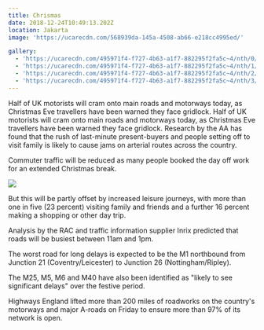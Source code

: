 ```yaml
---
title: Chrismas
date: 2018-12-24T10:49:13.202Z
location: Jakarta
image: 'https://ucarecdn.com/568939da-145a-4508-ab66-e218cc4995ed/'

gallery:
  - 'https://ucarecdn.com/495971f4-f727-4b63-a1f7-882295f2fa5c~4/nth/0/'
  - 'https://ucarecdn.com/495971f4-f727-4b63-a1f7-882295f2fa5c~4/nth/1/'
  - 'https://ucarecdn.com/495971f4-f727-4b63-a1f7-882295f2fa5c~4/nth/2/'
  - 'https://ucarecdn.com/495971f4-f727-4b63-a1f7-882295f2fa5c~4/nth/3/'
---
```


Half of UK motorists will cram onto main roads and motorways today, as Christmas Eve travellers have been warned they face gridlock.
Half of UK motorists will cram onto main roads and motorways today, as Christmas Eve travellers have been warned they face gridlock.
Research by the AA has found that the rush of last-minute present-buyers and people setting off to visit family is likely to cause jams on arterial routes across the country.

Commuter traffic will be reduced as many people booked the day off work for an extended Christmas break.

![](https://ucarecdn.com/088e3691-351f-449a-a661-b3a5d5e74ebc/)

But this will be partly offset by increased leisure journeys, with more than one in five (23 percent) visiting family and friends and a further 16 percent making a shopping or other day trip.

Analysis by the RAC and traffic information supplier Inrix predicted that roads will be busiest between 11am and 1pm.

The worst road for long delays is expected to be the M1 northbound from Junction 21 (Coventry/Leicester) to Junction 26 (Nottingham/Ripley).

The M25, M5, M6 and M40 have also been identified as "likely to see significant delays" over the festive period.

Highways England lifted more than 200 miles of roadworks on the country's motorways and major A-roads on Friday to ensure more than 97% of its network is open.
